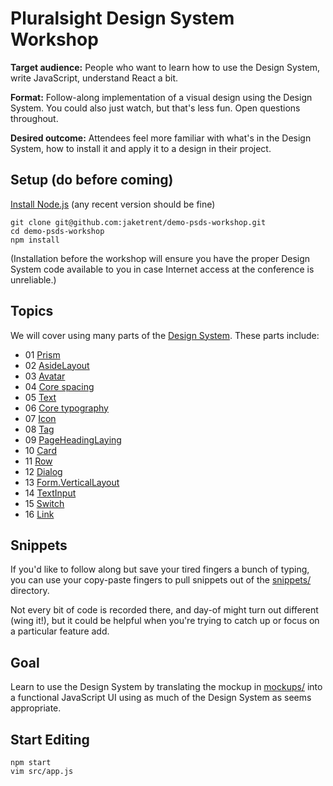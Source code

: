 # Pluralsight Design System Workshop

__Target audience:__ People who want to learn how to use the Design System, write JavaScript, understand React a bit.

__Format:__ Follow-along implementation of a visual design using the Design System.  You could also just watch, but that's less fun.  Open questions throughout.

__Desired outcome:__ Attendees feel more familiar with what's in the Design System, how to install it and apply it to a design in their project.

## Setup (do before coming)

[Install Node.js](https://nodejs.org/en/) (any recent version should be fine)

```
git clone git@github.com:jaketrent/demo-psds-workshop.git
cd demo-psds-workshop
npm install
```

(Installation before the workshop will ensure you have the proper Design System code available to you in case Internet access at the conference is unreliable.)

## Topics

We will cover using many parts of the [Design System](https://design-system.pluralsight.com).  These parts include:

- 01 [Prism](https://bit.ly/prismnav)
- 02 [AsideLayout](https://design-system.pluralsight.com/components/layout/#aside-layout)
- 03 [Avatar](https://design-system.pluralsight.com/components/avatar/)
- 04 [Core spacing](https://design-system.pluralsight.com/core/spacing/)
- 05 [Text](https://design-system.pluralsight.com/components/text/)
- 06 [Core typography](https://design-system.pluralsight.com/core/typography/)
- 07 [Icon](https://design-system.pluralsight.com/components/icon/)
- 08 [Tag](https://design-system.pluralsight.com/components/tag/)
- 09 [PageHeadingLaying](https://design-system.pluralsight.com/components/layout/#page-heading-layout)
- 10 [Card](https://design-system.pluralsight.com/components/card/)
- 11 [Row](https://design-system.pluralsight.com/components/row/)
- 12 [Dialog](https://design-system.pluralsight.com/components/dialog/)
- 13 [Form.VerticalLayout](https://design-system.pluralsight.com/components/form/#form.verticallayout)
- 14 [TextInput](https://design-system.pluralsight.com/components/textinput/)
- 15 [Switch](https://design-system.pluralsight.com/components/switch/)
- 16 [Link](https://design-system.pluralsight.com/components/link/)

## Snippets

If you'd like to follow along but save your tired fingers a bunch of typing, you can use your copy-paste fingers to pull snippets out of the [snippets/](https://github.com/jaketrent/demo-psds-workshop/tree/master/snippets) directory.

Not every bit of code is recorded there, and day-of might turn out different (wing it!), but it could be helpful when you're trying to catch up or focus on a particular feature add.

## Goal

Learn to use the Design System by translating the mockup in [mockups/](https://github.com/jaketrent/demo-psds-workshop/tree/master/mockups) into a functional JavaScript UI using as much of the Design System as seems appropriate. 

## Start Editing

```
npm start
vim src/app.js
```



